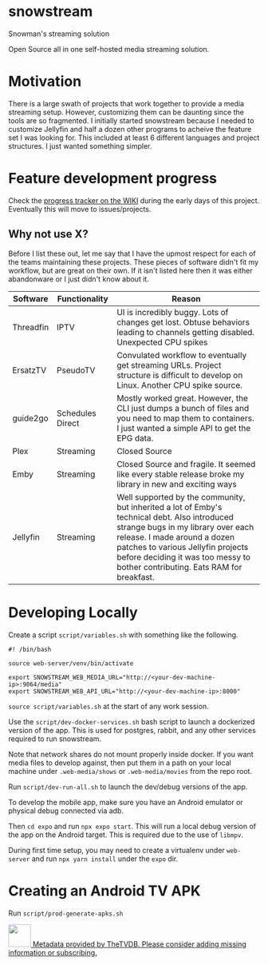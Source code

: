 # snowstream

Snowman's streaming solution

Open Source all in one self-hosted media streaming solution.

# Motivation

There is a large swath of projects that work together to provide a media streaming setup. However, customizing them can be daunting since the tools are so fragmented. I initially started snowstream because I needed to customize Jellyfin and half a dozen other programs to acheive the feature set I was looking for. This included at least 6 different languages and project structures. I just wanted something simpler.

# Feature development progress

Check the [progress tracker on the WIKI](https://github.com/XBigTK13X/snowstream/wiki/Feature-Progress-Tracker) during the early days of this project. Eventually this will move to issues/projects.

## Why not use X?

Before I list these out, let me say that I have the upmost respect for each of the teams maintaining these projects. These pieces of software didn't fit my workflow, but are great on their own. If it isn't listed here then it was either abandonware or I just didn't know about it.

| Software  | Functionality    | Reason                                                                                                                                                                                                                                                                                   |
| --------- | ---------------- | ---------------------------------------------------------------------------------------------------------------------------------------------------------------------------------------------------------------------------------------------------------------------------------------- |
| Threadfin | IPTV             | UI is incredibly buggy. Lots of changes get lost. Obtuse behaviors leading to channels getting disabled. Unexpected CPU spikes                                                                                                                                                           |
| ErsatzTV  | PseudoTV         | Convulated workflow to eventually get streaming URLs. Project structure is difficult to develop on Linux. Another CPU spike source.                                                                                                                                                      |
| guide2go  | Schedules Direct | Mostly worked great. However, the CLI just dumps a bunch of files and you need to map them to containers. I just wanted a simple API to get the EPG data.                                                                                                                                |
| Plex      | Streaming        | Closed Source                                                                                                                                                                                                                                                                            |
| Emby      | Streaming        | Closed Source and fragile. It seemed like every stable release broke my library in new and exciting ways                                                                                                                                                                                 |
| Jellyfin  | Streaming        | Well supported by the community, but inherited a lot of Emby's technical debt. Also introduced strange bugs in my library over each release. I made around a dozen patches to various Jellyfin projects before deciding it was too messy to bother contributing. Eats RAM for breakfast. |

# Developing Locally

Create a script `script/variables.sh` with something like the following.

```
#! /bin/bash

source web-server/venv/bin/activate

export SNOWSTREAM_WEB_MEDIA_URL="http://<your-dev-machine-ip>:9064/media"
export SNOWSTREAM_WEB_API_URL="http://<your-dev-machine-ip>:8000"

```

`source script/variables.sh` at the start of any work session.

Use the `script/dev-docker-services.sh` bash script to launch a dockerized version of the app. This is used for postgres, rabbit, and any other services required to run snowstream.

Note that network shares do not mount properly inside docker. If you want media files to develop against, then put them in a path on your local machine under `.web-media/shows` or `.web-media/movies` from the repo root.

Run `script/dev-run-all.sh` to launch the dev/debug versions of the app.

To develop the mobile app, make sure you have an Android emulator or physical debug connected via adb.

Then `cd expo` and run `npx expo start`. This will run a local debug version of the app on the Android target. This is required due to the use of `libmpv`.

During first time setup, you may need to create a virtualenv under `web-server` and run `npx yarn install` under the `expo` dir.

# Creating an Android TV APK

Run `script/prod-generate-apks.sh`


<a class="thetvdbattribution" style="" href="https://thetvdb.com/subscribe">
    <img src="/images/attribution/logo1.png" height="45">
    Metadata provided by TheTVDB. Please consider adding missing information or subscribing.
</a>